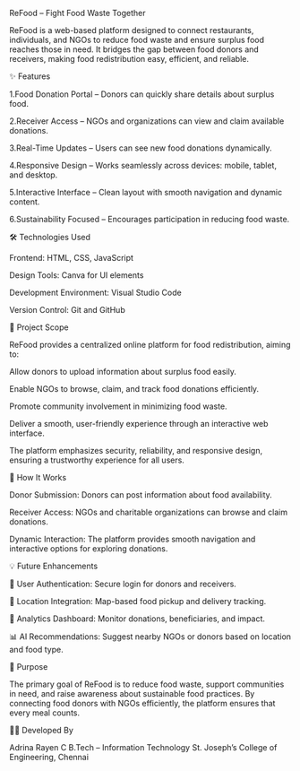 ReFood – Fight Food Waste Together

ReFood is a web-based platform designed to connect restaurants, individuals, and NGOs to reduce food waste and ensure surplus food reaches those in need.
It bridges the gap between food donors and receivers, making food redistribution easy, efficient, and reliable.

✨ Features

1.Food Donation Portal – Donors can quickly share details about surplus food.

2.Receiver Access – NGOs and organizations can view and claim available donations.

3.Real-Time Updates – Users can see new food donations dynamically.

4.Responsive Design – Works seamlessly across devices: mobile, tablet, and desktop.

5.Interactive Interface – Clean layout with smooth navigation and dynamic content.

6.Sustainability Focused – Encourages participation in reducing food waste.

🛠️ Technologies Used

Frontend: HTML, CSS, JavaScript

Design Tools: Canva for UI elements

Development Environment: Visual Studio Code

Version Control: Git and GitHub

📁 Project Scope

ReFood provides a centralized online platform for food redistribution, aiming to:

Allow donors to upload information about surplus food easily.

Enable NGOs to browse, claim, and track food donations efficiently.

Promote community involvement in minimizing food waste.

Deliver a smooth, user-friendly experience through an interactive web interface.

The platform emphasizes security, reliability, and responsive design, ensuring a trustworthy experience for all users.

🚀 How It Works

Donor Submission: Donors can post information about food availability.

Receiver Access: NGOs and charitable organizations can browse and claim donations.

Dynamic Interaction: The platform provides smooth navigation and interactive options for exploring donations.

💡 Future Enhancements

🔐 User Authentication: Secure login for donors and receivers.

📍 Location Integration: Map-based food pickup and delivery tracking.

🤖 Analytics Dashboard: Monitor donations, beneficiaries, and impact.

📊 AI Recommendations: Suggest nearby NGOs or donors based on location and food type.

🌱 Purpose

The primary goal of ReFood is to reduce food waste, support communities in need, and raise awareness about sustainable food practices.
By connecting food donors with NGOs efficiently, the platform ensures that every meal counts.

👩‍💻 Developed By

Adrina Rayen C
B.Tech – Information Technology
St. Joseph’s College of Engineering, Chennai
